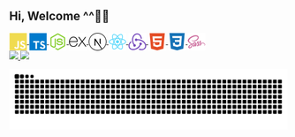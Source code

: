 ## Hi, Welcome ^^👋🏼
<div style="display: inline-block">
  <a href="https://github.com/HenryLimaBR">
  <img align="center" width="32px" height="32px" alt="Javascript" title="Javascript" src="https://raw.githubusercontent.com/devicons/devicon/master/icons/javascript/javascript-plain.svg" />
  <img align="center" width="32px" height="32px" alt="Typescript" title="Typescript" src="https://raw.githubusercontent.com/devicons/devicon/master/icons/typescript/typescript-plain.svg" />
  <img align="center" width="32px" height="32px" alt="NodeJS" title="NodeJS" src="https://raw.githubusercontent.com/devicons/devicon/master/icons/nodejs/nodejs-plain.svg" />
  <img align="center" width="32px" height="32px" alt="ExpressJS" title="ExpressJS" src="https://raw.githubusercontent.com/devicons/devicon/master/icons/express/express-original.svg" />
  <img align="center" width="32px" height="32px" alt="NextJS" title="NextJS" src="https://raw.githubusercontent.com/devicons/devicon/master/icons/nextjs/nextjs-line.svg" />
  <img align="center" width="32px" height="32px" alt="ReactJS" title="ReactJS" src="https://raw.githubusercontent.com/devicons/devicon/master/icons/react/react-original.svg" />
  <img align="center" width="32px" height="32px" alt="Redux" title="Redux" src="https://raw.githubusercontent.com/devicons/devicon/master/icons/redux/redux-original.svg" />
  <img align="center" width="32px" height="32px" alt="HTML5" title="HTML5" src="https://raw.githubusercontent.com/devicons/devicon/master/icons/html5/html5-plain.svg" />
  <img align="center" width="32px" height="32px" alt="CSS3" title="CSS3" src="https://raw.githubusercontent.com/devicons/devicon/master/icons/css3/css3-plain.svg" />
  <img align="center" width="32px" height="32px" alt="SASS" title="SASS" src="https://raw.githubusercontent.com/devicons/devicon/master/icons/sass/sass-original.svg" />
</div>
<br>
<div>
  <a href="https://github.com/HenryLimaBR" />
  <img height="180em" src="https://github-readme-stats.vercel.app/api/top-langs?username=henrylimabr&layout=compact&bg_color=222233&title_color=0ff&text_color=fff&icon_color=c0c&hide_border=true&border_radius=6" />
  <img height="180em" src="https://github-readme-stats.vercel.app/api?username=henrylimabr&count_private=true&show_icons=true&bg_color=222233&title_color=0ff&text_color=ccc&icon_color=c0c&hide_border=true&border_radius=6" />
</div>
<div>
  
  ![Snake Animation](https://github.com/HenryLimaBR/HenryLimaBR/blob/output/github-contribution-grid-snake.svg)
  
</div>
